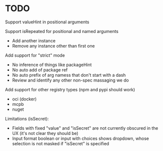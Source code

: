 # TODO

Support valueHint in positional arguments

Support isRepeated for positional and named arguments
- Add another instance
- Remove any instance other than first one

Add support for "strict" mode
- No inference of things like packageHint
- No auto add of package ref
- No auto prefix of arg namess that don't start with a dash
- Review and identify any other non-spec massaging we do

Add support for other registry types (npm and pypi should work)
- oci (docker)
- mcpb
- nuget

Limitations (isSecret):
- Fields with fixed "value" and "isSecret" are not currently obscured in the UX (it's not clear they should be)
- Input format boolean or input with choices shows dropdown, whose selection is not masked if "isSecret" is specified
